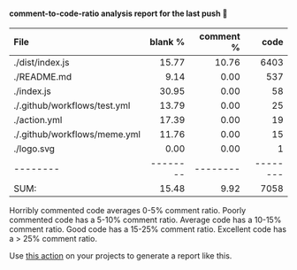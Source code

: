 #### comment-to-code-ratio analysis report for the last push :tada:
        
 File|blank %|comment %|code
:-------|-------:|-------:|-------:
./dist/index.js|15.77|10.76|6403
./README.md|9.14|0.00|537
./index.js|30.95|0.00|58
./.github/workflows/test.yml|13.79|0.00|25
./action.yml|17.39|0.00|19
./.github/workflows/meme.yml|11.76|0.00|15
./logo.svg|0.00|0.00|1
--------|--------|--------|--------
SUM:|15.48|9.92|7058


 
 Horribly commented code averages 0-5% comment ratio.
 Poorly commented code has a 5-10% comment ratio.
 Average code has a 10-15% comment ratio.
 Good code has a 15-25% comment ratio.
 Excellent code has a > 25% comment ratio.

 Use [this action](https://github.com/deep5050/comment-to-code-ratio-action) on your projects to generate a report like this.